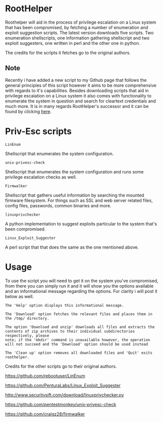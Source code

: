 # RootHelper
Roothelper will aid in the process of privilege escalation on a Linux system that has been compromised, by fetching a number of enumeration
and exploit suggestion scripts. The latest version downloads five scripts. Two enumeration shellscripts, one information gathering shellscript and two exploit suggesters, one written in perl and the other one in python.

The credits for the scripts it fetches go to the original authors.

## Note

Recently i have added a new script to my Github page that follows the general principles of this script however it aims to be more comprehensive with regards to it's capabilities. Besides downloading scripts that aid in privilege escalation on a Linux system it also comes with functionality to enumerate the system in question and search for cleartext credentials and much more. It is in many regards RootHelper's successor and it can be found by clicking [here](https://github.com/NullArray/Bash-Kit-Multitool).

# Priv-Esc scripts

```
LinEnum
```
Shellscript that enumerates the system configuration.
```
unix-privesc-check 
```
Shellscript that enumerates the system configuration and runs some privilege escalation checks as well.
```
Firmwalker
```
Shellscript that gathers useful information by searching the mounted firmware filesystem. For things such as SSL and web server related files, config files, passwords, common binaries and more. 
```
linuxprivchecker
```
A python implementation to suggest exploits particular to the system that's been compromised.

```
Linux_Exploit_Suggester
```
A perl script that that does the same as the one mentioned above.

# Usage

To use the script you will need to get it on the system you've compromised, from there you can simply run it and it will show you the options available and an informational message regarding the options. For clarity i will post it below as well.

```
The 'Help' option displays this informational message.

The 'Download' option fetches the relevant files and places them in the /tmp/ directory.

The option 'Download and unzip' downloads all files and extracts the contents of zip archives to their individual subdirectories respectively, please
note; if the 'mkdir' command is unavailable however, the operation will not succeed and the 'Download' option should be used instead

The 'Clean up' option removes all downloaded files and 'Quit' exits roothelper.
```



Credits for the other scripts go to their original authors.

https://github.com/rebootuser/LinEnum

https://github.com/PenturaLabs/Linux_Exploit_Suggester

http://www.securitysift.com/download/linuxprivchecker.py

https://github.com/pentestmonkey/unix-privesc-check

https://github.com/craigz28/firmwalker
